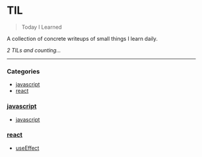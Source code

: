 # TIL
> Today I Learned


A collection of concrete writeups of small things I learn daily.


_2 TILs and counting..._

---

### Categories

- [javascript](#javascript)
- [react](#react)

### [javascript](#javascript)
- [javascript](javascript/javascript.md)

### [react](#react)
- [useEffect](react/useEffect.md)


